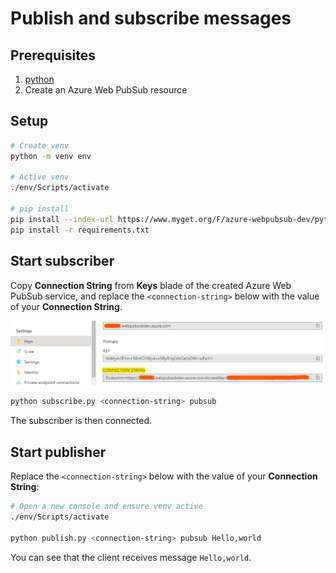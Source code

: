 # Publish and subscribe messages

## Prerequisites

1. [python](https://www.python.org/)
2. Create an Azure Web PubSub resource

## Setup

```bash
# Create venv
python -m venv env

# Active venv
./env/Scripts/activate

# pip install
pip install --index-url https://www.myget.org/F/azure-webpubsub-dev/python azure-messaging-webpubsubservice
pip install -r requirements.txt
```

## Start subscriber

Copy **Connection String** from **Keys** blade of the created Azure Web PubSub service, and replace the `<connection-string>` below with the value of your **Connection String**.

![Connection String](./../../../docs/images/portal_conn.png)

```bash
python subscribe.py <connection-string> pubsub
```

The subscriber is then connected.

## Start publisher

Replace the `<connection-string>` below with the value of your **Connection String**:

```bash
# Open a new console and ensure venv active 
./env/Scripts/activate

python publish.py <connection-string> pubsub Hello,world
```

You can see that the client receives message `Hello,world`.